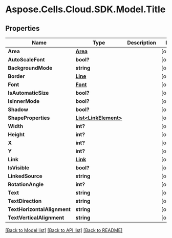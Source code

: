 # Aspose.Cells.Cloud.SDK.Model.Title
## Properties

Name | Type | Description | Notes
------------ | ------------- | ------------- | -------------
**Area** | [**Area**](Area.md) |  | [optional] 
**AutoScaleFont** | **bool?** |  | [optional] 
**BackgroundMode** | **string** |  | [optional] 
**Border** | [**Line**](Line.md) |  | [optional] 
**Font** | [**Font**](Font.md) |  | [optional] 
**IsAutomaticSize** | **bool?** |  | [optional] 
**IsInnerMode** | **bool?** |  | [optional] 
**Shadow** | **bool?** |  | [optional] 
**ShapeProperties** | [**List&lt;LinkElement&gt;**](LinkElement.md) |  | [optional] 
**Width** | **int?** |  | [optional] 
**Height** | **int?** |  | [optional] 
**X** | **int?** |  | [optional] 
**Y** | **int?** |  | [optional] 
**Link** | [**Link**](Link.md) |  | [optional] 
**IsVisible** | **bool?** |  | [optional] 
**LinkedSource** | **string** |  | [optional] 
**RotationAngle** | **int?** |  | [optional] 
**Text** | **string** |  | [optional] 
**TextDirection** | **string** |  | [optional] 
**TextHorizontalAlignment** | **string** |  | [optional] 
**TextVerticalAlignment** | **string** |  | [optional] 

[[Back to Model list]](../README.md#documentation-for-models) [[Back to API list]](../README.md#documentation-for-api-endpoints) [[Back to README]](../README.md)

